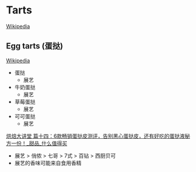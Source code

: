 # Tarts
[Wikipedia](https://en.wikipedia.org/wiki/Tart)

## Egg tarts (蛋挞)
[Wikipedia](https://en.wikipedia.org/wiki/Egg_tart)

- 蛋挞
  - 展艺
- 牛奶蛋挞
  - 展艺
- 草莓蛋挞
  - 展艺
- 可可蛋挞
  - 展艺

[烘焙大讲堂 篇十四：6款畅销蛋挞皮测评，告别黑心蛋挞皮，还有好吃的蛋挞液秘方一份！\_甜品\_什么值得买](https://post.smzdm.com/p/ag82rq8w/?d=123)
- 展艺 > 俏侬 > 七哥 > 7式 > 百钻 > 西厨贝可
- 展艺的香味可能来自食用香精
